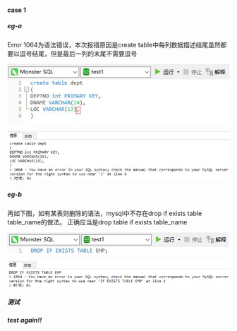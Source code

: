 #### case 1
##### eg-a
Error 1064为语法错误，本次报错原因是create table中每列数据描述结尾虽然都要以逗号结尾，但是最后一列的末尾不需要逗号

![](./Images/case1a.jpg)

![](./Images/case1b.jpg)

##### eg-b
再如下图，如有某表则删除的语法，mysql中不存在drop if exists table table_name的做法。
正确应当是drop table if exists table_name

![](./Images/case1c.jpg)

![](./Images/case1d.jpg)

##### 测试
##### test again!!
